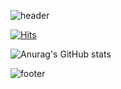 ![header](https://capsule-render.vercel.app/api?type=waving&color=gradient&height=300&section=header&text=seolhwa-y&fontAlignY=40&fontSize=100&desc=GITHUB&descAlignY=65&animation=twinkling)

[![Hits](https://hits.seeyoufarm.com/api/count/incr/badge.svg?url=https%3A%2F%2Fgithub.com%2Fseolhwa-y%2F&count_bg=%23FFC7ED&title_bg=%23D5D5D5&icon=github.svg&icon_color=%23FFFFFF&title=hits&edge_flat=false)](https://hits.seeyoufarm.com)

![Anurag's GitHub stats](https://github-readme-stats.vercel.app/api?username=seolhwa-y&show_icons=true&theme=radical)

![footer](https://capsule-render.vercel.app/api?section=footer&type=waving&color=e2e4e3&height=130)
